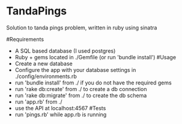 # TandaPings
Solution to tanda pings problem, written in ruby using sinatra

#Requirements
- A SQL based database (I used postgres)
- Ruby + gems located in ./Gemfile (or run 'bundle install')
#Usage
- Create a new database
- Configure the app with your database settings in ./config/environments.rb 
- run 'bundle install' from ./ if you do not have the required gems
- run 'rake db:create' from ./ to create a db connection
- run 'rake db:migrate' from ./ to create the db schema
- run 'app.rb' from ./
- use the API at localhost:4567
#Tests
- run 'pings.rb' while app.rb is running
